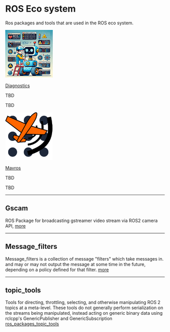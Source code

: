 # ROS Eco system

Ros packages and tools that are used in the ROS eco system.

<div class="grid-container">
    <div class="grid-item">
        <a href="diagnostics">
            <img src="images/diagnostics.png"  width="150" height="150">
            <p>Diagnostics</p>
        </a>
    </div>
    <div class="grid-item">
        <p>TBD</p>
    </div>
    <div class="grid-item">
        <p>TBD</p>
    </div>
</div>
    

<div class="grid-container">
    <div class="grid-item">
        <a href="mavros">
            <img src="images/mavros.png"  width="150" height="150">
            <p>Mavros</p>
        </a>
    </div>
    <div class="grid-item">
        <p>TBD</p>
    </div>
    <div class="grid-item">
        <p>TBD</p>
    </div>
</div>

---

## Gscam
ROS Package for broadcasting gstreamer video stream via ROS2 camera API,
[more](gscam)

---

## Message_filters
Message_filters is a collection of message "filters" which take messages in. and may or may not output the message at some time in the future, depending on a policy defined for that filter. [more](ros_package_message_filter.md)

---

## topic_tools
Tools for directing, throttling, selecting, and otherwise manipulating ROS 2 topics at a meta-level. These tools do not generally perform serialization on the streams being manipulated, instead acting on generic binary data using rclcpp's GenericPublisher and GenericSubscription
[ros_packages_topic_tools](topic_tools)